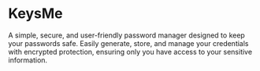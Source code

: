 # KeysMe
A simple, secure, and user-friendly password manager designed to keep your passwords safe. Easily generate, store, and manage your credentials with encrypted protection, ensuring only you have access to your sensitive information.
